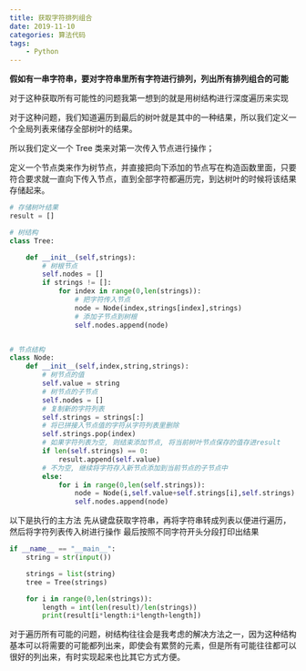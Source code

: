 ```yaml
---
title: 获取字符排列组合
date: 2019-11-10
categories: 算法代码
tags:
    - Python
---
```


**假如有一串字符串，要对字符串里所有字符进行排列，列出所有排列组合的可能**

对于这种获取所有可能性的问题我第一想到的就是用树结构进行深度遍历来实现

对于这种问题，我们知道遍历到最后的树叶就是其中的一种结果，所以我们定义一个全局列表来储存全部树叶的结果。

所以我们定义一个 Tree 类来对第一次传入节点进行操作；

定义一个节点类来作为树节点，并直接把向下添加的节点写在构造函数里面，只要符合要求就一直向下传入节点，直到全部字符都遍历完，到达树叶的时候将该结果存储起来。

<!-- more -->

```Python
# 存储树叶结果
result = []

# 树结构
class Tree:

    def __init__(self,strings):
        # 树根节点
        self.nodes = []
        if strings != []:
            for index in range(0,len(strings)):
                # 把字符传入节点
                node = Node(index,strings[index],strings)
                # 添加子节点到树根
                self.nodes.append(node)


# 节点结构
class Node:
    def __init__(self,index,string,strings):
        # 树节点的值
        self.value = string
        # 树节点的子节点
        self.nodes = []
        # 复制新的字符列表
        self.strings = strings[:]
        # 将已拼接入节点值的字符从字符列表里删除
        self.strings.pop(index)
        # 如果字符列表为空, 则结束添加节点, 将当前树叶节点保存的值存进result
        if len(self.strings) == 0:
            result.append(self.value)
        # 不为空, 继续将字符存入新节点添加到当前节点的子节点中
        else:
            for i in range(0,len(self.strings)):
                node = Node(i,self.value+self.strings[i],self.strings)
                self.nodes.append(node)
```

以下是执行的主方法
先从键盘获取字符串，再将字符串转成列表以便进行遍历，然后将字符列表传入树进行操作
最后按照不同字符开头分段打印出结果

```Python
if __name__ == "__main__":
    string = str(input())

    strings = list(string)
    tree = Tree(strings)

    for i in range(0,len(strings)):
        length = int(len(result)/len(strings))
        print(result[i*length:i*length+length])

```

对于遍历所有可能的问题，树结构往往会是我考虑的解决方法之一，因为这种结构基本可以将需要的可能都列出来，即使会有累赘的元素，但是所有可能往往都可以很好的列出来，有时实现起来也比其它方式方便。
